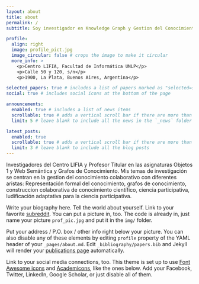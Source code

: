 ```yaml
---
layout: about
title: about
permalink: /
subtitle: Soy investigador en Knowledge Graph y Gestion del Conocimiento en el Centro LIFIA de la Facultad de Informática de la UNLP.

profile:
  align: right
  image: profile_pict.jpg
  image_circular: false # crops the image to make it circular
  more_info: >
    <p>Centro LIFIA, Facultad de Informática UNLP</p>
    <p>Calle 50 y 120, s/n</p>
    <p>1900, La Plata, Buenos Aires, Argentina</p>

selected_papers: true # includes a list of papers marked as "selected={true}"
social: true # includes social icons at the bottom of the page

announcements:
  enabled: true # includes a list of news items
  scrollable: true # adds a vertical scroll bar if there are more than 3 news items
  limit: 5 # leave blank to include all the news in the `_news` folder

latest_posts:
  enabled: true
  scrollable: true # adds a vertical scroll bar if there are more than 3 new posts items
  limit: 3 # leave blank to include all the blog posts
---
```


Investigadores del Centro LIFIA y Profesor Titular en las asignaturas Objetos 1 y Web Semántica y Grafos de Conocimiento. Mis temas de investigación se centran en la gestion del conocimiento colaborativo con diferentes aristas: Representación formal del conocimiento, grafos de conocimiento, construccion colaborativa de conocimiento científico, ciencia participativa, ludificación adaptativa para la ciencia participativa.

Write your biography here. Tell the world about yourself. Link to your favorite [subreddit](http://reddit.com). You can put a picture in, too. The code is already in, just name your picture `prof_pic.jpg` and put it in the `img/` folder.

Put your address / P.O. box / other info right below your picture. You can also disable any of these elements by editing `profile` property of the YAML header of your `_pages/about.md`. Edit `_bibliography/papers.bib` and Jekyll will render your [publications page](/al-folio/publications/) automatically.

Link to your social media connections, too. This theme is set up to use [Font Awesome icons](https://fontawesome.com/) and [Academicons](https://jpswalsh.github.io/academicons/), like the ones below. Add your Facebook, Twitter, LinkedIn, Google Scholar, or just disable all of them.
